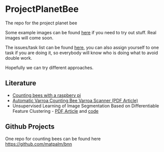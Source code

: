 # ProjectPlanetBee

The repo for the project planet bee

Some example images can be found [here](https://next.freelab.org/index.php/s/toWTPb5W5Wqr9wi) if you need to try out stuff.
Real images will come soon.

The issues/task list can be found [here](https://github.com/opencampus-sh/ProjectPlanetBee/issues), you can also assign yourself to one task if you are doing it, so everybody will know who is doing what to avoid double work.

Hopefully we can try different approaches.

## Literature
- [Counting bees with a raspbery pi](http://matpalm.com/blog/counting_bees/)
- [Automatic Varroa Counting Bee Varroa Scanner (PDF Article)](https://www.researchgate.net/publication/328192722_Automatic_Varroa_Counting_Bee_Varroa_Scanner)
- Unsupervised Learning of Image Segmentation Based on Differentiable Feature Clustering - [PDF Article](https://arxiv.org/pdf/2007.09990.pdf) and [code](https://github.com/kanezaki/pytorch-unsupervised-segmentation-tip/)

## Github Projects

One repo for counting bees can be found here https://github.com/matpalm/bnn
